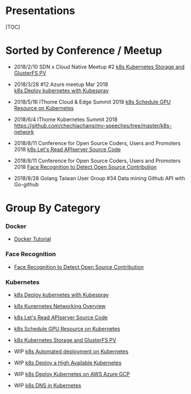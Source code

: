 Presentations
====

[TOC]

# Sorted by Conference / Meetup

- 2018/2/10	SDN x Cloud Native Meetup #2
[k8s Kubernetes Storage and GlusterFS PV](https://github.com/chechiachang/my-speeches/tree/master/k8s-storage-and-glusterf)

- 2018/3/28	#12 Azure meetup Mar 2018	
[k8s Deploy kubernetes with Kubespray](https://github.com/chechiachang/my-speeches/tree/master/k8s-kubespray-deploy-kubernetes-with-ansible)

- 2018/5/16	IThome Cloud & Edge Summit 2018
[k8s Schedule GPU Resource on Kubernetes](https://github.com/chechiachang/my-speeches/tree/master/k8s-schedule-gpu-jobs)

- 2018/6/4	IThome Kubernetes Summit 2018
https://github.com/chechiachang/my-speeches/tree/master/k8s-network

- 2018/8/11	Conference for Open Source Coders, Users and Promoters 2018
[k8s Let's Read APIserver Source Code](https://github.com/chechiachang/my-speeches/tree/master/k8s-read-source-code-apiserver)

- 2018/8/11	Conference for Open Source Coders, Users and Promoters 2018
[Face Recognition to Detect Open Source Contribution](https://github.com/chechiachang/my-speeches/tree/master/fr-ar-open-source-power-detector)

- 2018/8/28	Golang Taiwan User Group #34
Data mining Github API with Go-github

# Group By Category

### Docker 

- [Docker Tutorial](https://github.com/chechiachang/my-speeches/tree/master/docker-tutorial)

### Face Recognition

- [Face Recognition to Detect Open Source Contribution](https://github.com/chechiachang/my-speeches/tree/master/fr-ar-open-source-power-detector)

### Kubernetes

- [k8s Deploy kubernetes with Kubespray](https://github.com/chechiachang/my-speeches/tree/master/k8s-kubespray-deploy-kubernetes-with-ansible)

- [k8s Kunernetes Networking Overview](https://github.com/chechiachang/my-speeches/tree/master/k8s-network)

- [k8s Let's Read APIserver Source Code](https://github.com/chechiachang/my-speeches/tree/master/k8s-read-source-code-apiserver)

- [k8s Schedule GPU Resource on Kubernetes](https://github.com/chechiachang/my-speeches/tree/master/k8s-schedule-gpu-jobs)

- [k8s Kubernetes Storage and GlusterFS PV](https://github.com/chechiachang/my-speeches/tree/master/k8s-storage-and-glusterf)

- WIP [k8s Automated deployment on Kubernetes](https://github.com/chechiachang/my-speeches/tree/master/k8s-automated-container-deployment)

- WIP [k8s Deploy a High Available Kubernetes](https://github.com/chechiachang/my-speeches/tree/master/k8s-deploy-ha)

- WIP [k8s Deploy Kubernetes on AWS Azure GCP](https://github.com/chechiachang/my-speeches/tree/master/k8s-deploy-on-aws-azure-gcp)

- WIP [k8s DNS in Kubernetes](https://github.com/chechiachang/my-speeches/tree/master/k8s-kubedns)
